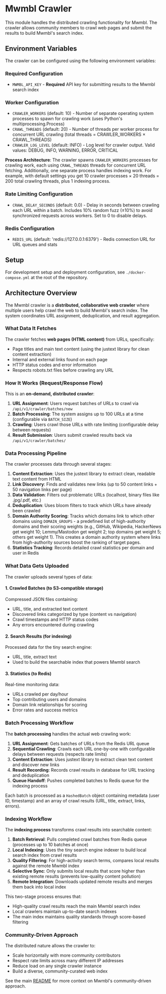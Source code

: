 # Mwmbl Crawler

This module handles the distributed crawling functionality for Mwmbl. The crawler allows community members to crawl web pages and submit the results to build Mwmbl's search index.

## Environment Variables

The crawler can be configured using the following environment variables:

### Required Configuration
- `MWMBL_API_KEY` - **Required** API key for submitting results to the Mwmbl search index

### Worker Configuration
- `CRAWLER_WORKERS` (default: 10) - Number of separate operating system processes to spawn for crawling work (uses Python's multiprocessing.Process)
- `CRAWL_THREADS` (default: 20) - Number of threads per worker process for concurrent URL crawling (total threads = CRAWLER_WORKERS × CRAWL_THREADS)
- `CRAWLER_LOG_LEVEL` (default: INFO) - Log level for crawler output. Valid values: DEBUG, INFO, WARNING, ERROR, CRITICAL

**Process Architecture**: The crawler spawns `CRAWLER_WORKERS` processes for crawling work, each using `CRAWL_THREADS` threads for concurrent URL fetching. Additionally, one separate process handles indexing work. For example, with default settings you get 10 crawler processes × 20 threads = 200 total crawling threads, plus 1 indexing process.

### Rate Limiting Configuration
- `CRAWL_DELAY_SECONDS` (default: 0.0) - Delay in seconds between crawling each URL within a batch. Includes 10% random fuzz (±10%) to avoid synchronized requests across workers. Set to 0 to disable delays.

### Redis Configuration
- `REDIS_URL` (default: 'redis://127.0.0.1:6379') - Redis connection URL for URL queues and stats

## Setup

For development setup and deployment configuration, see `./docker-compose.yml` at the root of the repository.

## Architecture Overview

The Mwmbl crawler is a **distributed, collaborative web crawler** where multiple users help crawl the web to build Mwmbl's search index. The system coordinates URL assignment, deduplication, and result aggregation.

### What Data It Fetches

The crawler fetches **web pages (HTML content)** from URLs, specifically:
- Page titles and main text content (using the justext library for clean content extraction)
- Internal and external links found on each page
- HTTP status codes and error information
- Respects robots.txt files before crawling any URL

### How It Works (Request/Response Flow)

This is an **on-demand, distributed crawler**:

1. **URL Assignment**: Users request batches of URLs to crawl via `/api/v1/crawler/batches/new`
2. **Batch Processing**: The system assigns up to 100 URLs at a time (configurable via `BATCH_SIZE`)
3. **Crawling**: Users crawl those URLs with rate limiting (configurable delay between requests)
4. **Result Submission**: Users submit crawled results back via `/api/v1/crawler/batches/`

### Data Processing Pipeline

The crawler processes data through several stages:

1. **Content Extraction**: Uses the justext library to extract clean, readable text content from HTML
2. **Link Discovery**: Finds and validates new links (up to 50 content links + 50 navigation links per page)
3. **Data Validation**: Filters out problematic URLs (localhost, binary files like .jpg/.pdf, etc.)
4. **Deduplication**: Uses bloom filters to track which URLs have already been crawled
5. **Domain Authority Scoring**: Tracks which domains link to which other domains using `DOMAIN_GROUPS` - a predefined list of high-authority domains and their scoring weights (e.g., GitHub, Wikipedia, HackerNews get weight 10; Lemmy/Mastodon get weight 2; top domains get weight 5; others get weight 1). This creates a domain authority system where links from high-authority sources boost the ranking of target pages.
6. **Statistics Tracking**: Records detailed crawl statistics per domain and user in Redis

### What Data Gets Uploaded

The crawler uploads several types of data:

#### 1. Crawled Batches (to S3-compatible storage)
Compressed JSON files containing:
- URL, title, and extracted text content
- Discovered links categorized by type (content vs navigation)
- Crawl timestamps and HTTP status codes
- Any errors encountered during crawling

#### 2. Search Results (for indexing)
Processed data for the tiny search engine:
- URL, title, extract text
- Used to build the searchable index that powers Mwmbl search

#### 3. Statistics (to Redis)
Real-time monitoring data:
- URLs crawled per day/hour
- Top contributing users and domains
- Domain link relationships for scoring
- Error rates and success metrics

### Batch Processing Workflow

The **batch processing** handles the actual web crawling work:

1. **URL Assignment**: Gets batches of URLs from the Redis URL queue 
2. **Sequential Crawling**: Crawls each URL one-by-one with configurable delays between requests (respects rate limits)
3. **Content Extraction**: Uses justext library to extract clean text content and discover new links
4. **Result Recording**: Records crawl results in database for URL tracking and deduplication
5. **Queue Handoff**: Pushes completed batches to Redis queue for the indexing process

Each batch is processed as a `HashedBatch` object containing metadata (user ID, timestamp) and an array of crawl results (URL, title, extract, links, errors).

### Indexing Workflow  

The **indexing process** transforms crawl results into searchable content:

1. **Batch Retrieval**: Pulls completed crawl batches from Redis queue (processes up to 10 batches at once)
2. **Local Indexing**: Uses the tiny search engine indexer to build local search index from crawl results
3. **Quality Filtering**: For high-activity search terms, compares local results against the remote Mwmbl index
4. **Selective Sync**: Only submits local results that score higher than existing remote results (prevents low-quality content pollution)
5. **Remote Integration**: Downloads updated remote results and merges them back into local index

This two-stage process ensures that:
- High-quality crawl results reach the main Mwmbl search index
- Local crawlers maintain up-to-date search indexes
- The main index maintains quality standards through score-based filtering

### Community-Driven Approach

The distributed nature allows the crawler to:
- Scale horizontally with more community contributors
- Respect rate limits across many different IP addresses
- Reduce load on any single crawler instance
- Build a diverse, community-curated web index

See the main [README](../../README.md) for more context on Mwmbl's community-driven approach.
